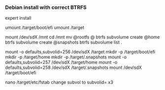 ### Debian install with correct BTRFS

expert install


umount /target/boot/efi
umount /target

mount /dev/sdX /mnt
cd /mnt
mv @rootfs @
btrfs subvolume create @home
btrfs subvolume create @snapshots
btrfs subvolume list .

mount -o defaults,subvolid=256 /dev/sdX /target
mkdir -p /target/boot/efi
mkdir -p /target/home
mkdir -p /target/.snapshots
mount -o defaults,subvolid=257 /dev/sdX /target/home
mount -o defaults,subvolid=258 /dev/sdX /target/.snapshots
mount /dev/sdX /target/boot/efi

nano /target/etc/fstab
    change subvol to subvolid=  x3
